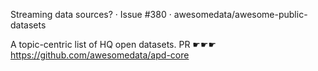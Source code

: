 Streaming data sources? · Issue #380 · awesomedata/awesome-public-datasets

  A topic-centric list of HQ open datasets. PR ☛☛☛   https://github.com/awesomedata/apd-core